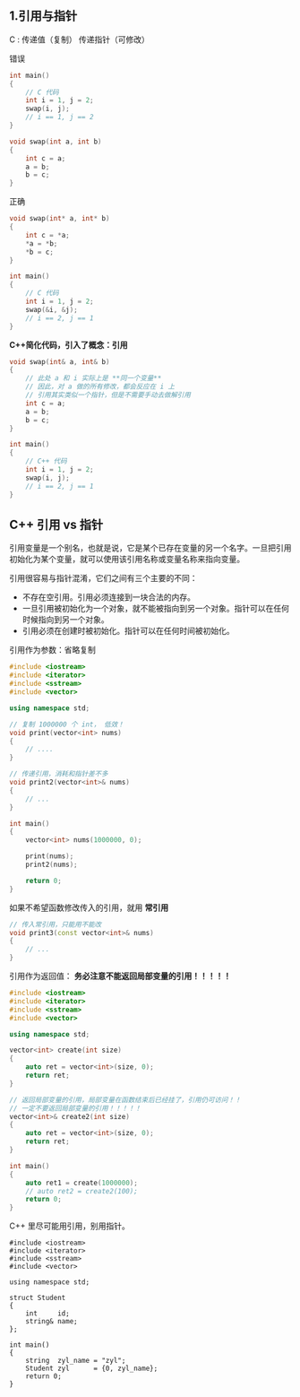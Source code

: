 ## 1.引用与指针

C : 传递值（复制） 传递指针（可修改）

错误

```cpp
int main()
{
    // C 代码
    int i = 1, j = 2;
    swap(i, j);
    // i == 1, j == 2
}

void swap(int a, int b)
{
    int c = a;
    a = b;
    b = c;
}
```

正确

```cpp
void swap(int* a, int* b)
{
    int c = *a;
    *a = *b;
    *b = c;
}

int main()
{
    // C 代码
    int i = 1, j = 2;
    swap(&i, &j);
    // i == 2, j == 1
}
```

**C++简化代码，引入了概念：引用**

```cpp
void swap(int& a, int& b)
{
    // 此处 a 和 i 实际上是 **同一个变量**
    // 因此，对 a 做的所有修改，都会反应在 i 上
    // 引用其实类似一个指针，但是不需要手动去做解引用
    int c = a;
    a = b;
    b = c;
}

int main()
{
    // C++ 代码
    int i = 1, j = 2;
    swap(i, j);
    // i == 2, j == 1
}
```

## C++ 引用 vs 指针

引用变量是一个别名，也就是说，它是某个已存在变量的另一个名字。一旦把引用初始化为某个变量，就可以使用该引用名称或变量名称来指向变量。

引用很容易与指针混淆，它们之间有三个主要的不同：

- 不存在空引用。引用必须连接到一块合法的内存。
- 一旦引用被初始化为一个对象，就不能被指向到另一个对象。指针可以在任何时候指向到另一个对象。
- 引用必须在创建时被初始化。指针可以在任何时间被初始化。

引用作为参数：省略复制

```cpp
#include <iostream>
#include <iterator>
#include <sstream>
#include <vector>

using namespace std;

// 复制 1000000 个 int， 低效！
void print(vector<int> nums)
{
    // ....
}

// 传递引用，消耗和指针差不多
void print2(vector<int>& nums)
{
    // ...
}

int main()
{
    vector<int> nums(1000000, 0);

    print(nums);
    print2(nums);

    return 0;
}
```

如果不希望函数修改传入的引用，就用 **常引用**

```cpp
// 传入常引用，只能用不能改
void print3(const vector<int>& nums)
{
    // ...
}
```

引用作为返回值： **务必注意不能返回局部变量的引用！！！！！**

```cpp
#include <iostream>
#include <iterator>
#include <sstream>
#include <vector>

using namespace std;

vector<int> create(int size)
{
    auto ret = vector<int>(size, 0);
    return ret;
}

// 返回局部变量的引用，局部变量在函数结束后已经挂了，引用仍可访问！！
// 一定不要返回局部变量的引用！！！！！
vector<int>& create2(int size)
{
    auto ret = vector<int>(size, 0);
    return ret;
}

int main()
{
    auto ret1 = create(1000000);
    // auto ret2 = create2(100);
    return 0;
}
```

C++ 里尽可能用引用，别用指针。

```
#include <iostream>
#include <iterator>
#include <sstream>
#include <vector>

using namespace std;

struct Student
{
    int     id;
    string& name;
};

int main()
{
    string  zyl_name = "zyl";
    Student zyl      = {0, zyl_name};
    return 0;
}
```
